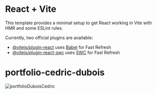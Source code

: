 # React + Vite

This template provides a minimal setup to get React working in Vite with HMR and some ESLint rules.

Currently, two official plugins are available:

- [@vitejs/plugin-react](https://github.com/vitejs/vite-plugin-react/blob/main/packages/plugin-react/README.md) uses [Babel](https://babeljs.io/) for Fast Refresh
- [@vitejs/plugin-react-swc](https://github.com/vitejs/vite-plugin-react-swc) uses [SWC](https://swc.rs/) for Fast Refresh
# portfolio-cedric-dubois
![portfolioDuboisCedric](https://github.com/ceddevstudent89/portfolio-cedric-dubois/assets/143722574/428c5a50-8aa2-411b-a520-9d4c645da96d)
